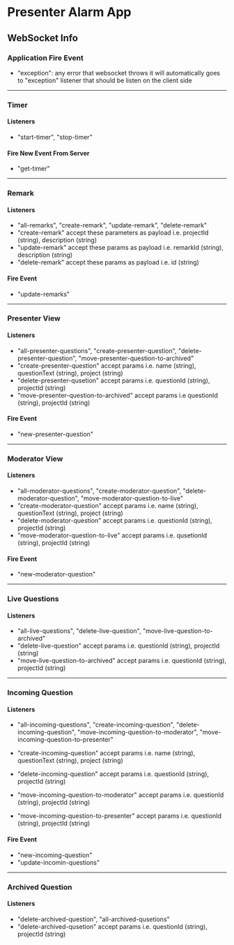 # Presenter Alarm App

## WebSocket Info

### Application Fire Event

- "exception": any error that websocket throws it will automatically goes to "exception" listener that should be listen on the client side

---

### Timer

#### Listeners

- "start-timer", "stop-timer"

#### Fire New Event From Server

- "get-timer"

---

### Remark

#### Listeners

- "all-remarks", "create-remark", "update-remark", "delete-remark"
- "create-remark" accept these parameters as payload i.e. projectId (string), description (string)
- "update-remark" accept these params as payload i.e. remarkId (string), description (string)
- "delete-remark" accept these params as payload i.e. id (string)

#### Fire Event

- "update-remarks"

---

### Presenter View

#### Listeners

- "all-presenter-questions", "create-presenter-question", "delete-presenter-question", "move-presenter-question-to-archived"
- "create-presenter-question" accept params i.e. name (string), questionText (string), project (string)
- "delete-presenter-qusetion" accept params i.e. questionId (string), projectId (string)
- "move-presenter-question-to-archived" accept params i.e questionId (string), projectId (string)

#### Fire Event

- "new-presenter-question"

---

### Moderator View

#### Listeners

- "all-moderator-questions", "create-moderator-question", "delete-moderator-question", "move-moderator-question-to-live"
- "create-moderator-question" accept params i.e. name (string), questionText (string), project (string)
- "delete-moderator-question" accept params i.e. questionId (string), projectId (string)
- "move-moderator-question-to-live" accept params i.e. qusetionId (string), projectId (string)

#### Fire Event

- "new-moderator-question"

---

### Live Questions

#### Listeners

- "all-live-questions", "delete-live-question", "move-live-question-to-archived"
- "delete-live-question" accept params i.e. questionId (string), projectId (string)
- "move-live-question-to-archived" accept params i.e. questionId (string), projectId (string)

---

### Incoming Question

#### Listeners

- "all-incoming-questions", "create-incoming-question", "delete-incoming-question", "move-incoming-question-to-moderator", "move-incoming-question-to-presenter"

- "create-incoming-question" accept params i.e. name (string), questionText (string), project (string)
- "delete-incoming-question" accept params i.e. questionId (string), projectId (string)
- "move-incoming-question-to-moderator" accept params i.e. questionId (string), projectId (string)
- "move-incoming-question-to-presenter" accept params i.e. questionId (string), projectId (string)

#### Fire Event

- "new-incoming-question"
- "update-incomin-questions"

---

### Archived Question

#### Listeners

- "delete-archived-question", "all-archived-qusetions"
- "delete-archived-qusetion" accept params i.e. questionId (string), projectId (string)
